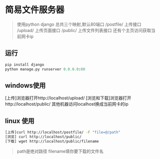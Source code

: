 # 简易文件服务器
> 使用python django
总共三个映射,默认80端口
/postfile/ 上传接口
/upload/ 上传页面接口
/public/ 上传文件列表接口
还有个主页访问获取当前网卡ip

## 运行
``` python
pip install django
python manage.py runserver 0.0.0.0:80
```

## windows使用
[上传]浏览器打开http://localhost/upload/
[浏览和下载]浏览器打开http://localhost/public/
其他机器访问localhost换成当前网卡的ip

## linux 使用
``` bash
[上传]curl http://localhost/postfile/ -F "file=@/path" 
[浏览] curl http://localhost/public/
[下载] wget http://localhost/public/filename
```
>path是绝对路径
filename填你要下载的文件名